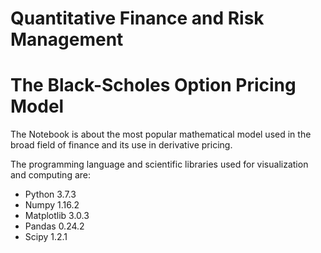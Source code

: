 # Quantitative Finance and Risk Management

# The Black-Scholes Option Pricing Model

The Notebook is about the most popular mathematical model used in the broad field of finance and its use in derivative pricing.

The programming language and scientific libraries used for visualization and computing are:

- Python 3.7.3
- Numpy 1.16.2
- Matplotlib 3.0.3
- Pandas 0.24.2
- Scipy 1.2.1
